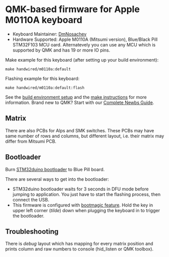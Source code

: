 # QMK-based firmware for Apple M0110A keyboard

* Keyboard Maintainer: [DmNosachev](https://github.com/DmNosachev)
* Hardware Supported: Apple M0110A (Mitsumi version), Blue/Black Pill STM32F103 MCU 
oard. Alternatevely you can use any MCU which is supported by QMK and
has 19 or more IO pins.

Make example for this keyboard (after setting up your build environment):

    make handwired/m0110a:default
    
Flashing example for this keyboard:

    make handwired/m0110a:default:flash


See the [build environment setup](https://docs.qmk.fm/#/getting_started_build_tools)
and the [make instructions](https://docs.qmk.fm/#/getting_started_make_guide)
for more information. Brand new to QMK? Start with our
[Complete Newbs Guide](https://docs.qmk.fm/#/newbs).

## Matrix
There are also PCBs for Alps and SMK switches. These PCBs may have same number of rows and columns, but different layout, i.e. their matrix may differ from Mitsumi PCB.



## Bootloader
Burn [STM32duino bootloader](https://github.com/rogerclarkmelbourne/STM32duino-bootloader)
to Blue Pill board.

There are several ways to get into the bootloader:
* STM32duino bootloader waits for 3 seconds in DFU mode before jumping to application.
You just have to start the flashing process, then connect the USB.
* This firmware is configured with [bootmagic feature](https://docs.qmk.fm/#/feature_bootmagic).
Hold the key in upper left corner (*tilde*) down when plugging the keyboard in to trigger the bootloader.

## Troubleshooting
There is *debug* layout which has mapping for every matrix position and
prints column and raw numbers to console (hid_listen or QMK toolbox).
